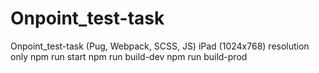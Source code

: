 # Onpoint_test-task
Onpoint_test-task (Pug, Webpack, SCSS, JS)
iPad (1024x768) resolution only
npm run start
npm run build-dev
npm run build-prod
